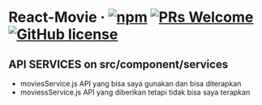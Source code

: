 # React-Movie &middot; [![npm](https://img.shields.io/npm/v/npm.svg?style=flat-square)](https://www.npmjs.com/package/npm) [![PRs Welcome](https://img.shields.io/badge/PRs-welcome-brightgreen.svg?style=flat-square)](http://makeapullrequest.com) [![GitHub license](https://img.shields.io/badge/license-MIT-blue.svg?style=flat-square)](LICENSE)

## API SERVICES on src/component/services
- moviesService.js API yang bisa saya gunakan dan bisa diterapkan
- moviessService.js API yang diberikan tetapi tidak bisa saya terapkan



